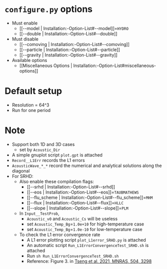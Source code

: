 # `configure.py` options
- Must enable
  - [[--model | Installation:-Option-List#--model]]=`HYDRO`
  - [[--double | Installation:-Option-List#--double]]
- Must disable
  - [[--comoving | Installation:-Option-List#--comoving]]
  - [[--particle | Installation:-Option-List#--particle]]
  - [[--gravity | Installation:-Option-List#--gravity]]
- Available options
  - [[Miscellaneous Options | Installation:-Option-List#miscellaneous-options]]


# Default setup
- Resolution = 64^3
- Run for one period


# Note
- Support both 1D and 3D cases
  - set by `Acoustic_Dir`
- A simple gnuplot script `plot.gpt` is attached
- `Record__L1Err` records the L1 errors
- `AcousticWave_*_*` record the numerical and analytical solutions along the diagonal
- For SRHD:
  - Also enable these compilation flags:
    - [[--srhd | Installation:-Option-List#--srhd]]
    - [[--eos | Installation:-Option-List#--eos]]=`TAUBMATHEWS`
    - [[--flu_scheme | Installation:-Option-List#--flu_scheme]]=`MHM`
    - [[--flux | Installation:-Option-List#--flux]]=`HLLC`
    - [[--slope | Installation:-Option-List#--slope]]=`PLM`
  - In `Input__TestProb`,
    - `Acoustic_v0` and `Acoustic_Cs` will be useless
    - set `Acoustic_Temp_Bg`=`1.0e+10` for high-temperature case
    - set `Acoustic_Temp_Bg`=`1.0e-10` for low-temperature case
  - To check the L1 error convergence rate
    - A L1 error plotting script `plot_L1error_SRHD.py` is attached
    - An automatic script `Run_L1ErrorConvergenceTest_SRHD.sh` is attached
    - Run `sh Run_L1ErrorConvergenceTest_SRHD.sh`
    - Reference: Figure 3. in [Tseng et al. 2021, MNRAS, 504, 3298](https://doi.org/10.1093/mnras/stab1006)

